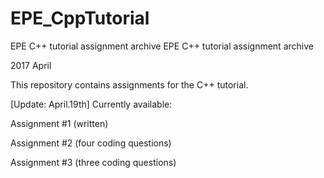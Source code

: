 # EPE_CppTutorial
EPE C++ tutorial assignment archive
EPE C++ tutorial assignment archive

2017 April

This repository contains assignments for the C++ tutorial.

[Update: April.19th] Currently available:

Assignment #1 (written)

Assignment #2 (four coding questions)

Assignment #3 (three coding questions)
